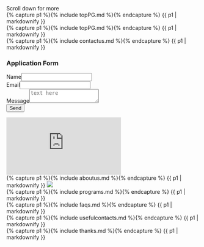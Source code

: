 <link rel="stylesheet" href="style.css">
<script src="script.js"></script>
<div class="scroller">Scroll down for more</div>

<div class="toppg">
    {% capture p1 %}{% include topPG.md %}{% endcapture %}
    {{ p1 | markdownify }}
</div>
<div class="whatsnew">
    {% capture p1 %}{% include topPG.md %}{% endcapture %}
    {{ p1 | markdownify }}
</div>
<div class="contactus flex-container">
    <div>
        {% capture p1 %}{% include contactus.md %}{% endcapture %}
        {{ p1 | markdownify }}
    </div>
    <div style="width:50%">
        <h3>Application Form </h3>
        <form   action="https://formspree.io/f/mzbolqka" method="POST">
            <label>Name<input type="Name" name="Name"></label>
            <label>Email<input type="email" name="email"></label>
            <label>Message<textarea name="message" placeholder="text here"></textarea></label>
            <button type="submit">Send</button>
        </form>
    </div>
</div>
<iframe frameborder="0"
    src="https://www.google.com/maps/embed/v1/place?q=calvary+youth+services+mandurah&key=AIzaSyBFw0Qbyq9zTFTd-tUY6dZWTgaQzuU17R8">
</iframe>

<div class="aboutus">
    {% capture p1 %}{% include aboutus.md %}{% endcapture %}
    {{ p1 | markdownify }}
    <img src="https://github.com/ahaybale/Calvary/blob/main/assets/calvary_logo.jpg?raw=true" style="transform(-5ch,0px)">

</div>

<div class="programs">
    {% capture p1 %}{% include programs.md %}{% endcapture %}
    {{ p1 | markdownify }}
</div>

<div class="faqs">
    {% capture p1 %}{% include faqs.md %}{% endcapture %}
    {{ p1 | markdownify }}
</div>

<div class="usefulcontacts">
    {% capture p1 %}{% include usefulcontacts.md %}{% endcapture %}
    {{ p1 | markdownify }}
</div>

<div class="thanks">
    {% capture p1 %}{% include thanks.md %}{% endcapture %}
    {{ p1 | markdownify }}
</div>
